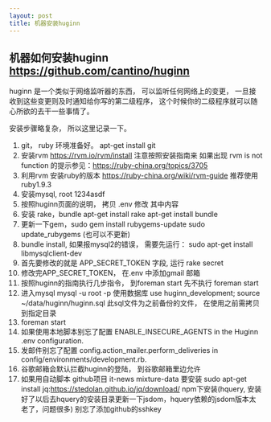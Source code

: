 ```yaml
---
layout: post
title: 机器安装huginn
---
```


## 机器如何安装huginn https://github.com/cantino/huginn

huginn 是一个类似于网络监听器的东西， 可以监听任何网络上的变更， 一旦接收到这些变更则及时通知给你写的第二级程序， 这个时候你的二级程序就可以随心所欲的去干一些事情了。

安装步骤略复杂， 所以这里记录一下。

1. git， ruby 环境准备好。  apt-get install git
2. 安装rvm https://rvm.io/rvm/install 注意按照安装指南来  如果出现 rvm is not function 的提示参见：https://ruby-china.org/topics/3705
3. 利用rvm 安装ruby的版本   https://ruby-china.org/wiki/rvm-guide 推荐使用ruby1.9.3
2. 安装mysql, root 1234asdf
3. 按照huginn页面的说明， 拷贝 .env 修改 其中内容
4. 安装 rake，bundle  apt-get install rake   apt-get install bundle
5. 更新一下gem，sudo gem install rubygems-update      sudo update_rubygems (也可以不更新)
6. bundle install, 如果报mysql2的错误， 需要先运行： sudo apt-get install libmysqlclient-dev
6. 首先要修改的就是 APP_SECRET_TOKEN 字段, 运行 rake secret
7. 修改完APP_SECRET_TOKEN， 在.env 中添加gmail 邮箱
8. 按照huginn的指南执行几步指令， 到foreman start 先不执行 foreman start
9. 进入mysql  mysql -u root -p     使用数据库 use huginn_development;    source ~/data/huginn/huginn.sql  此sql文件为之前备份的文件， 在使用之前需拷贝到指定目录
10. foreman start
11. 如果使用本地脚本别忘了配置 ENABLE_INSECURE_AGENTS in the Huginn .env configuration.
12. 发邮件别忘了配置 config.action_mailer.perform_deliveries in config/environments/development.rb.
13. 谷歌邮箱会默认拦截huginn的登陆， 到谷歌邮箱里边允许
14. 如果用自动脚本 github项目 it-news   mixture-data  要安装 sudo apt-get install jq:https://stedolan.github.io/jq/download/    npm下安装(hquery, 安装好了以后去hquery的安装目录更新一下jsdom，hquery依赖的jsdom版本太老了，问题很多)  别忘了添加github的sshkey
